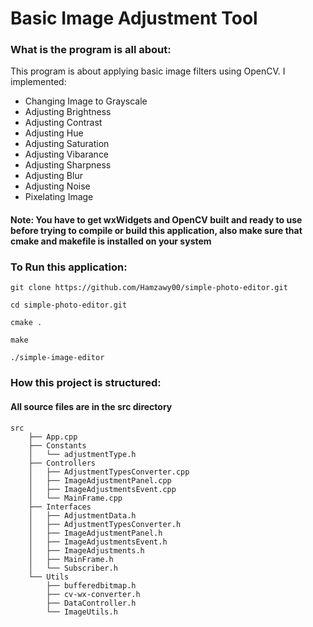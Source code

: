 # Basic Image Adjustment Tool

### What is the program is all about:

This program is about applying basic image filters using OpenCV. I implemented:

- Changing Image to Grayscale
- Adjusting Brightness
- Adjusting Contrast
- Adjusting Hue
- Adjusting Saturation
- Adjusting Vibarance
- Adjusting Sharpness
- Adjusting Blur
- Adjusting Noise
- Pixelating Image

#### Note: You have to get wxWidgets and OpenCV built and ready to use before trying to compile or build this application, also make sure that cmake and makefile is installed on your system

### To Run this application:

```
git clone https://github.com/Hamzawy00/simple-photo-editor.git
```

```
cd simple-photo-editor.git
```

```
cmake .
```

```
make
```

```
./simple-image-editor
```

### How this project is structured:

#### All source files are in the src directory

```
src
    ├── App.cpp
    ├── Constants
    │   └── adjustmentType.h
    ├── Controllers
    │   ├── AdjustmentTypesConverter.cpp
    │   ├── ImageAdjustmentPanel.cpp
    │   ├── ImageAdjustmentsEvent.cpp
    │   └── MainFrame.cpp
    ├── Interfaces
    │   ├── AdjustmentData.h
    │   ├── AdjustmentTypesConverter.h
    │   ├── ImageAdjustmentPanel.h
    │   ├── ImageAdjustmentsEvent.h
    │   ├── ImageAdjustments.h
    │   ├── MainFrame.h
    │   └── Subscriber.h
    └── Utils
        ├── bufferedbitmap.h
        ├── cv-wx-converter.h
        ├── DataController.h
        └── ImageUtils.h
```

